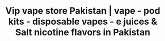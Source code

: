 ---
title: "Vip vape store Pakistan | vape - pod kits - disposable vapes - e juices & Salt nicotine flavors in Pakistan"
url: /karachi/vip-vape-store-pakistan-vape-pod-kits-disposable-vapes-e-juices-and-salt-nicotine-flavors-in-pakistan/
shop: e-cigarette
---